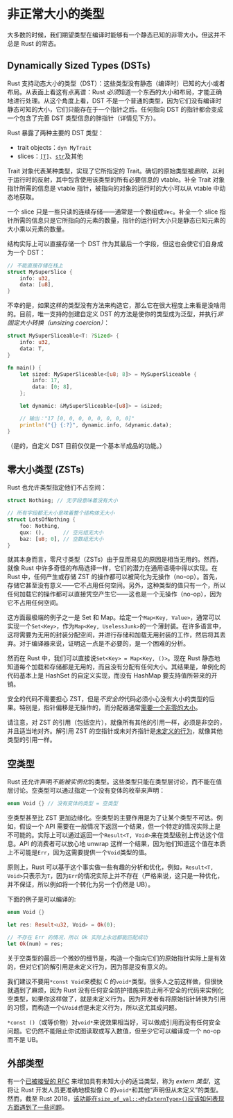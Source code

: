 # 非正常大小的类型

大多数的时候，我们期望类型在编译时能够有一个静态已知的非零大小，但这并不总是 Rust 的常态。

## Dynamically Sized Types (DSTs)

Rust 支持动态大小的类型（DST）：这些类型没有静态（编译时）已知的大小或者布局。从表面上看这有点离谱：Rust *必须*知道一个东西的大小和布局，才能正确地进行处理。从这个角度上看，DST 不是一个普通的类型，因为它们没有编译时静态可知的大小，它们只能存在于一个指针之后。任何指向 DST 的指针都会变成一个包含了完善 DST 类型信息的胖指针（详情见下方）。

Rust 暴露了两种主要的 DST 类型：

* trait objects：`dyn MyTrait`
* slices：[`[T]`][slice]、[`str`]及其他

Trait 对象代表某种类型，实现了它所指定的 Trait。确切的原始类型被*删除*，以利于运行时的反射，其中包含使用该类型的所有必要信息的 vtable。补全 Trait 对象指针所需的信息是 vtable 指针，被指向的对象的运行时的大小可以从 vtable 中动态地获取。

一个 slice 只是一些只读的连续存储——通常是一个数组或`Vec`。补全一个 slice 指针所需的信息只是它所指向的元素的数量，指针的运行时大小只是静态已知元素的大小乘以元素的数量。

结构实际上可以直接存储一个 DST 作为其最后一个字段，但这也会使它们自身成为一个 DST：

```rust
// 不能直接存储在栈上
struct MySuperSlice {
    info: u32,
    data: [u8],
}
```

不幸的是，如果这样的类型没有方法来构造它，那么它在很大程度上来看是没啥用的。目前，唯一支持的创建自定义 DST 的方法是使你的类型成为泛型，并执行*非固定大小转换（unsizing coercion）*：

```rust
struct MySuperSliceable<T: ?Sized> {
    info: u32,
    data: T,
}

fn main() {
    let sized: MySuperSliceable<[u8; 8]> = MySuperSliceable {
        info: 17,
        data: [0; 8],
    };

    let dynamic: &MySuperSliceable<[u8]> = &sized;

    // 输出："17 [0, 0, 0, 0, 0, 0, 0, 0]"
    println!("{} {:?}", dynamic.info, &dynamic.data);
}
```

（是的，自定义 DST 目前仅仅是一个基本半成品的功能。）

## 零大小类型 (ZSTs)

Rust 也允许类型指定他们不占空间：

```rust
struct Nothing; // 无字段意味着没有大小

// 所有字段都无大小意味着整个结构体无大小
struct LotsOfNothing {
    foo: Nothing,
    qux: (),      // 空元组无大小
    baz: [u8; 0], // 空数组无大小
}
```

就其本身而言，零尺寸类型（ZSTs）由于显而易见的原因是相当无用的。然而，就像 Rust 中许多奇怪的布局选择一样，它们的潜力在通用语境中得以实现。在 Rust 中，任何产生或存储 ZST 的操作都可以被简化为无操作（no-op）。首先，存储它甚至没有意义——它不占用任何空间。另外，这种类型的值只有一个，所以任何加载它的操作都可以直接凭空产生它——这也是一个无操作（no-op），因为它不占用任何空间。

这方面最极端的例子之一是 Set 和 Map。给定一个`Map<Key, Value>`，通常可以实现一个`Set<Key>`，作为`Map<Key, UselessJunk>`的一个薄封装。在许多语言中，这将需要为无用的封装分配空间，并进行存储和加载无用封装的工作，然后将其丢弃。对于编译器来说，证明这一点是不必要的，是一个困难的分析。

然而在 Rust 中，我们可以直接说`Set<Key> = Map<Key, ()>`。现在 Rust 静态地知道每个加载和存储都是无用的，而且没有分配有任何大小。其结果是，单例化的代码基本上是 HashSet 的自定义实现，而没有 HashMap 要支持值所带来的开销。

安全的代码不需要担心 ZST，但是*不安全的*代码必须小心没有大小的类型的后果。特别是，指针偏移是无操作的，而分配器通常[需要一个非零的大小][alloc]。

请注意，对 ZST 的引用（包括空片），就像所有其他的引用一样，必须是非空的，并且适当地对齐。解引用 ZST 的空指针或未对齐指针是[未定义的行为][ub]，就像其他类型的引用一样。

[alloc]: https://doc.rust-lang.org/std/alloc/trait.GlobalAlloc.html#tymethod.alloc
[ub]: what-unsafe-does.html

## 空类型

Rust 还允许声明*不能被实例化*的类型。这些类型只能在类型层讨论，而不能在值层讨论。空类型可以通过指定一个没有变体的枚举来声明：

```rust
enum Void {} // 没有变体的类型 = 空类型
```

空类型甚至比 ZST 更加边缘化。空类型的主要作用是为了让某个类型不可达。例如，假设一个 API 需要在一般情况下返回一个结果，但一个特定的情况实际上是不可能的。实际上可以通过返回一个`Result<T, Void>`来在类型级别上传达这个信息。API 的消费者可以放心地 unwrap 这样一个结果，因为他们知道这个值在本质上不可能是`Err`，因为这需要提供一个`Void`类型的值。

原则上，Rust 可以基于这个事实做一些有趣的分析和优化，例如，`Result<T, Void>`只表示为`T`，因为`Err`的情况实际上并不存在（严格来说，这只是一种优化，并不保证，所以例如将一个转化为另一个仍然是 UB）。

下面的例子是可以编译的:

```rust
enum Void {}

let res: Result<u32, Void> = Ok(0);

// 不存在 Err 的情况，所以 Ok 实际上永远都能匹配成功
let Ok(num) = res;
```

关于空类型的最后一个微妙的细节是，构造一个指向它们的原始指针实际上是有效的，但对它们的解引用是未定义行为，因为那是没有意义的。

我们建议不要用`*const Void`来模拟 C 的`void*`类型。很多人之前这样做，但很快就遇到了麻烦，因为 Rust 没有任何安全防护措施来防止用不安全的代码来实例化空类型，如果你这样做了，就是未定义行为。因为开发者有将原始指针转换为引用的习惯，而构造一个`&Void`*也*是未定义行为，所以这尤其成问题。

`*const ()`（或等价物）对`void*`来说效果相当好，可以做成引用而没有任何安全问题。它仍然不能阻止你试图读取或写入数值，但至少它可以编译成一个 no-op 而不是 UB。

## 外部类型

有一个[已被接受的 RFC][extern-types] 来增加具有未知大小的适当类型，称为 *extern 类型*，这将让 Rust 开发人员更准确地模拟像 C 的`void*`和其他“声明但从未定义”的类型。然而，截至 Rust 2018，[该功能在`size_of_val::<MyExternType>()`应该如何表现方面遇到了一些问题][extern-types-issue]。

[extern-types]: https://github.com/rust-lang/rfcs/blob/master/text/1861-extern-types.md
[extern-types-issue]: https://github.com/rust-lang/rust/issues/43467
[`str`]: https://doc.rust-lang.org/std/primitive.str.html
[slice]: https://doc.rust-lang.org/std/primitive.slice.html
